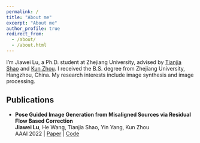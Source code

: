 ```yaml
---
permalink: /
title: "About me"
excerpt: "About me"
author_profile: true
redirect_from: 
  - /about/
  - /about.html
---
```


I’m Jiawei Lu, a Ph.D. student at Zhejiang University, advised by [Tianjia Shao](http://tianjiashao.com/) and [Kun Zhou](http://kunzhou.net/). I received the B.S. degree from Zhejiang University, Hangzhou, China. My research interests include image synthesis and image processing.

<!-- A data-driven personal website -->

## Publications
- **Pose Guided Image Generation from Misaligned Sources via Residual Flow Based Correction** <br> **Jiawei Lu**, He Wang, Tianjia Shao, Yin Yang, Kun Zhou <br> AAAI 2022 \| [Paper](https://arxiv.org/pdf/2202.00843.pdf) \| [Code](https://github.com/Jarvisss/PoseFuseNet_clean)
